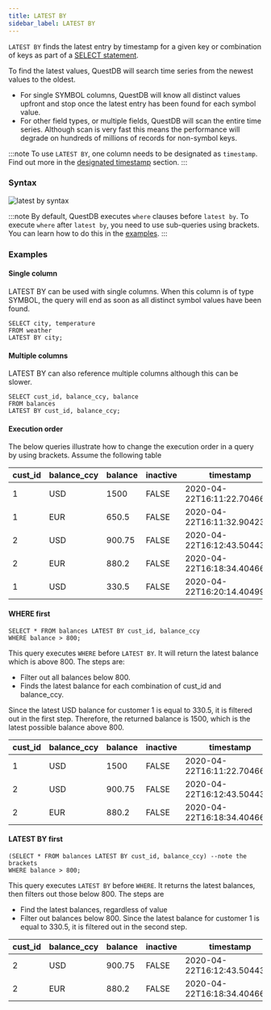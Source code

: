 ```yaml
---
title: LATEST BY
sidebar_label: LATEST BY
---
```


`LATEST BY` finds the latest entry by timestamp for a given key or combination
of keys as part of a [SELECT statement](reference/sql/select.md).

To find the latest values, QuestDB will search time series from the newest
values to the oldest.

- For single SYMBOL columns, QuestDB will know all distinct values upfront and
  stop once the latest entry has been found for each symbol value.
- For other field types, or multiple fields, QuestDB will scan the entire time
  series. Although scan is very fast this means the performance will degrade on
  hundreds of millions of records for non-symbol keys.

:::note
To use `LATEST BY`, one column needs to be designated as `timestamp`. Find out
more in the [designated timestamp](concept/designated-timestamp.md) section.
:::

### Syntax

![latest by syntax](/img/doc/diagrams/latestBy.svg)

:::note
By default, QuestDB executes `where` clauses before `latest by`. To
execute `where` after `latest by`, you need to use sub-queries using brackets.
You can learn how to do this in the [examples](#execution-order).
:::

### Examples

#### Single column

LATEST BY can be used with single columns. When this column is of type SYMBOL,
the query will end as soon as all distinct symbol values have been found.

```questdb-sql title="Latest temperature by city"
SELECT city, temperature
FROM weather
LATEST BY city;
```

#### Multiple columns

LATEST BY can also reference multiple columns although this can be slower.

```questdb-sql title="Latest balance by customer and currency"
SELECT cust_id, balance_ccy, balance
FROM balances
LATEST BY cust_id, balance_ccy;
```

#### Execution order

The below queries illustrate how to change the execution order in a query by
using brackets. Assume the following table

| cust_id | balance_ccy | balance | inactive | timestamp                   |
| ------- | ----------- | ------- | -------- | --------------------------- |
| 1       | USD         | 1500    | FALSE    | 2020-04-22T16:11:22.704665Z |
| 1       | EUR         | 650.5   | FALSE    | 2020-04-22T16:11:32.904234Z |
| 2       | USD         | 900.75  | FALSE    | 2020-04-22T16:12:43.504432Z |
| 2       | EUR         | 880.2   | FALSE    | 2020-04-22T16:18:34.404665Z |
| 1       | USD         | 330.5   | FALSE    | 2020-04-22T16:20:14.404997Z |

#### WHERE first

```questdb-sql
SELECT * FROM balances LATEST BY cust_id, balance_ccy
WHERE balance > 800;
```

This query executes `WHERE` before `LATEST BY`. It will return the latest
balance which is above 800. The steps are:

- Filter out all balances below 800.
- Finds the latest balance for each combination of cust_id and balance_ccy.

Since the latest USD balance for customer 1 is equal to 330.5, it is filtered
out in the first step. Therefore, the returned balance is 1500, which is the
latest possible balance above 800.

| cust_id | balance_ccy | balance | inactive | timestamp                   |
| ------- | ----------- | ------- | -------- | --------------------------- |
| 1       | USD         | 1500    | FALSE    | 2020-04-22T16:11:22.704665Z |
| 2       | USD         | 900.75  | FALSE    | 2020-04-22T16:12:43.504432Z |
| 2       | EUR         | 880.2   | FALSE    | 2020-04-22T16:18:34.404665Z |

#### LATEST BY first

```questdb-sql
(SELECT * FROM balances LATEST BY cust_id, balance_ccy) --note the brackets
WHERE balance > 800;
```

This query executes `LATEST BY` before `WHERE`. It returns the latest balances,
then filters out those below 800. The steps are

- Find the latest balances, regardless of value
- Filter out balances below 800. Since the latest balance for customer 1 is
  equal to 330.5, it is filtered out in the second step.

| cust_id | balance_ccy | balance | inactive | timestamp                   |
| ------- | ----------- | ------- | -------- | --------------------------- |
| 2       | USD         | 900.75  | FALSE    | 2020-04-22T16:12:43.504432Z |
| 2       | EUR         | 880.2   | FALSE    | 2020-04-22T16:18:34.404665Z |
